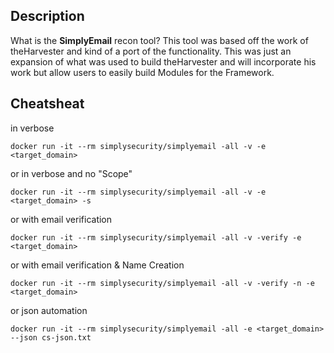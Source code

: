 ## Description

What is the **SimplyEmail** recon tool? This tool was based off the work of theHarvester and kind of a port of the functionality. This was just an expansion of what was used to build theHarvester and will incorporate his work but allow users to easily build Modules for the Framework. 

## Cheatsheat 
in verbose
```
docker run -it --rm simplysecurity/simplyemail -all -v -e <target_domain>
```
or in verbose and no "Scope"
```
docker run -it --rm simplysecurity/simplyemail -all -v -e <target_domain> -s
```
or with email verification
```
docker run -it --rm simplysecurity/simplyemail -all -v -verify -e <target_domain> 
```
or with email verification & Name Creation
```
docker run -it --rm simplysecurity/simplyemail -all -v -verify -n -e <target_domain> 
```
or json automation
```
docker run -it --rm simplysecurity/simplyemail -all -e <target_domain> --json cs-json.txt
```